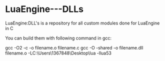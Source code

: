 # LuaEngine---DLLs

LuaEngine:DLL's is a repository for all custom modules done for LuaEngine in C

You can build them with following command in gcc:

gcc -O2 -c -o filename.o filename.c
gcc -O -shared -o filename.dll filename.o -LC:\Users\1367848\Desktop\lua -llua53
